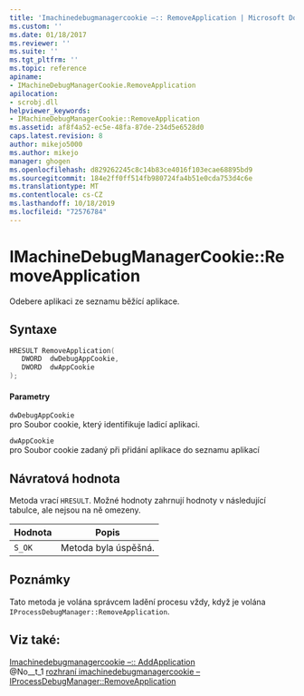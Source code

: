 ```yaml
---
title: 'Imachinedebugmanagercookie –:: RemoveApplication | Microsoft Docs'
ms.custom: ''
ms.date: 01/18/2017
ms.reviewer: ''
ms.suite: ''
ms.tgt_pltfrm: ''
ms.topic: reference
apiname:
- IMachineDebugManagerCookie.RemoveApplication
apilocation:
- scrobj.dll
helpviewer_keywords:
- IMachineDebugManagerCookie::RemoveApplication
ms.assetid: af8f4a52-ec5e-48fa-87de-234d5e6528d0
caps.latest.revision: 8
author: mikejo5000
ms.author: mikejo
manager: ghogen
ms.openlocfilehash: d829262245c8c14b83ce4016f103ecae68895bd9
ms.sourcegitcommit: 184e2ff0ff514fb980724fa4b51e0cda753d4c6e
ms.translationtype: MT
ms.contentlocale: cs-CZ
ms.lasthandoff: 10/18/2019
ms.locfileid: "72576784"
---
```

# <a name="imachinedebugmanagercookieremoveapplication"></a>IMachineDebugManagerCookie::RemoveApplication
Odebere aplikaci ze seznamu běžící aplikace.  
  
## <a name="syntax"></a>Syntaxe  
  
```cpp
HRESULT RemoveApplication(  
   DWORD  dwDebugAppCookie,  
   DWORD  dwAppCookie  
);  
```  
  
#### <a name="parameters"></a>Parametry  
 `dwDebugAppCookie`  
 pro Soubor cookie, který identifikuje ladicí aplikaci.  
  
 `dwAppCookie`  
 pro Soubor cookie zadaný při přidání aplikace do seznamu aplikací  
  
## <a name="return-value"></a>Návratová hodnota  
 Metoda vrací `HRESULT`. Možné hodnoty zahrnují hodnoty v následující tabulce, ale nejsou na ně omezeny.  
  
|Hodnota|Popis|  
|-----------|-----------------|  
|`S_OK`|Metoda byla úspěšná.|  
  
## <a name="remarks"></a>Poznámky  
 Tato metoda je volána správcem ladění procesu vždy, když je volána `IProcessDebugManager::RemoveApplication`.  
  
## <a name="see-also"></a>Viz také:  
 [Imachinedebugmanagercookie –:: AddApplication](../../winscript/reference/imachinedebugmanagercookie-addapplication.md)    
 @No__t_1 [rozhraní imachinedebugmanagercookie –](../../winscript/reference/imachinedebugmanagercookie-interface.md)  
 [IProcessDebugManager::RemoveApplication](../../winscript/reference/iprocessdebugmanager-removeapplication.md)
